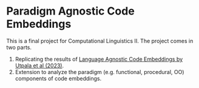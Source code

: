 # Paradigm Agnostic Code Embeddings

This is a final project for Computational Linguistics II. The project comes in two parts.

1. Replicating the results of [Language Agnostic Code Embeddings by Utpala et al (2023)](https://arxiv.org/abs/2310.16803).
2. Extension to analyze the paradigm (e.g. functional, procedural, OO) components of code embeddings.
